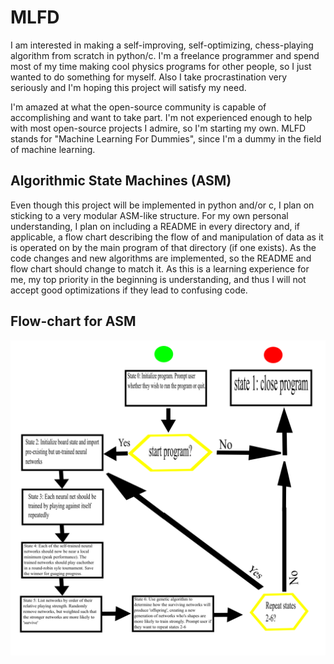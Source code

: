 # MLFD
I am interested in making a self-improving, self-optimizing, chess-playing algorithm from scratch in python/c. I'm a freelance programmer and spend most of my time making cool physics programs for other people, so I just wanted to do something for myself. Also I take procrastination very seriously and I'm hoping this project will satisfy my need. 

I'm amazed at what the open-source community is capable of accomplishing and want to take part. I'm not experienced enough to help with most open-source projects I admire, so I'm starting my own. MLFD stands for "Machine Learning For Dummies", since I'm a dummy in the field of machine learning.

## Algorithmic State Machines (ASM)
Even though this project will be implemented in python and/or c, I plan on sticking to a very modular ASM-like structure. For my own personal understanding, I plan on including a README in every directory and, if applicable, a flow chart describing the flow of and manipulation of data as it is operated on by the main program of that directory (if one exists). As the code changes and new algorithms are implemented, so the README and flow chart should change to match it. As this is a learning experience for me, my top priority in the beginning is understanding, and thus I will not accept good optimizations if they lead to confusing code.

## Flow-chart for ASM
![](https://github.com/rmfranz13/MLFD/blob/master/MLFD-top.svg.png)


